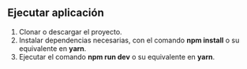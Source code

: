 ## Ejecutar aplicación

1. Clonar o descargar el proyecto.
2. Instalar dependencias necesarias, con el comando **npm install** o su equivalente en **yarn**.
3. Ejecutar el comando **npm run dev** o su equivalente en **yarn**.
